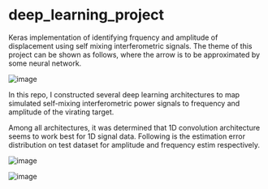 # deep_learning_project
Keras implementation of identifying frquency and amplitude of displacement using self mixing interferometric signals. The theme of this project can be shown as follows, where the arrow is to be approximated by some neural network.

![image](https://user-images.githubusercontent.com/47445756/233798112-5be89e87-1791-4380-8f43-4bbfcc18bb84.png)


In this repo, I constructed several deep learning architectures to map simulated self-mixing interferometric power signals to frequency and amplitude of the virating target.

Among all architectures, it was determined that 1D convolution architecture seems to work best for 1D signal data. Following is the estimation error distribution on test dataset for amplitude and frequency estim respectively.

![image](https://user-images.githubusercontent.com/47445756/231600878-9cd1b6e5-da25-4052-ba2f-2386974eb980.png)


![image](https://user-images.githubusercontent.com/47445756/231601049-92947fec-1623-4ccc-8db7-6e4667894ad3.png)

